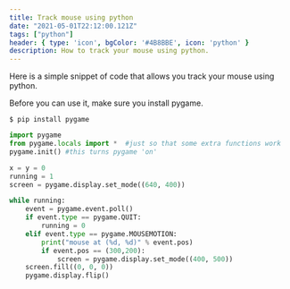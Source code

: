```yaml
---
title: Track mouse using python
date: "2021-05-01T22:12:00.121Z"
tags: ["python"]
header: { type: 'icon', bgColor: '#4B8BBE', icon: 'python' }
description: How to track your mouse using python.
---
```


Here is a simple snippet of code that allows you track your mouse using python.

Before you can use it, make sure you install pygame.
```
$ pip install pygame
```

```python
import pygame
from pygame.locals import *  #just so that some extra functions work
pygame.init() #this turns pygame 'on'

x = y = 0
running = 1
screen = pygame.display.set_mode((640, 400))

while running:
    event = pygame.event.poll()
    if event.type == pygame.QUIT:
        running = 0
    elif event.type == pygame.MOUSEMOTION:
        print("mouse at (%d, %d)" % event.pos)
        if event.pos == (300,200):
            screen = pygame.display.set_mode((400, 500))
    screen.fill((0, 0, 0))
    pygame.display.flip()
```

